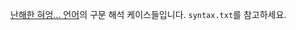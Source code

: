 [난해한 혀엉... 언어](https://gist.github.com/xnuk/d9f883ede568d97caa158255e4b4d069)의 구문 해석 케이스들입니다. `syntax.txt`를 참고하세요.
